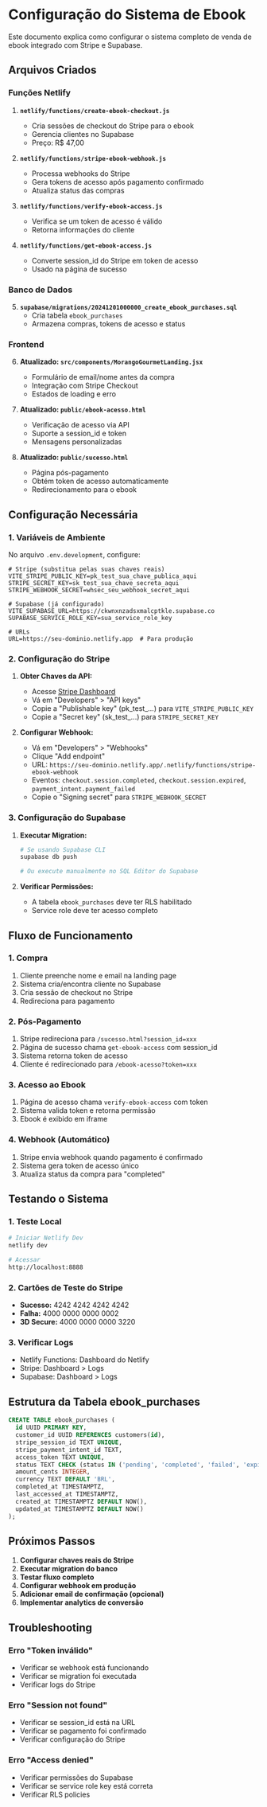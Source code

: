 # Configuração do Sistema de Ebook

Este documento explica como configurar o sistema completo de venda de ebook integrado com Stripe e Supabase.

## Arquivos Criados

### Funções Netlify

1. **`netlify/functions/create-ebook-checkout.js`**
   - Cria sessões de checkout do Stripe para o ebook
   - Gerencia clientes no Supabase
   - Preço: R$ 47,00

2. **`netlify/functions/stripe-ebook-webhook.js`**
   - Processa webhooks do Stripe
   - Gera tokens de acesso após pagamento confirmado
   - Atualiza status das compras

3. **`netlify/functions/verify-ebook-access.js`**
   - Verifica se um token de acesso é válido
   - Retorna informações do cliente

4. **`netlify/functions/get-ebook-access.js`**
   - Converte session_id do Stripe em token de acesso
   - Usado na página de sucesso

### Banco de Dados

5. **`supabase/migrations/20241201000000_create_ebook_purchases.sql`**
   - Cria tabela `ebook_purchases`
   - Armazena compras, tokens de acesso e status

### Frontend

6. **Atualizado: `src/components/MorangoGourmetLanding.jsx`**
   - Formulário de email/nome antes da compra
   - Integração com Stripe Checkout
   - Estados de loading e erro

7. **Atualizado: `public/ebook-acesso.html`**
   - Verificação de acesso via API
   - Suporte a session_id e token
   - Mensagens personalizadas

8. **Atualizado: `public/sucesso.html`**
   - Página pós-pagamento
   - Obtém token de acesso automaticamente
   - Redirecionamento para o ebook

## Configuração Necessária

### 1. Variáveis de Ambiente

No arquivo `.env.development`, configure:

```env
# Stripe (substitua pelas suas chaves reais)
VITE_STRIPE_PUBLIC_KEY=pk_test_sua_chave_publica_aqui
STRIPE_SECRET_KEY=sk_test_sua_chave_secreta_aqui
STRIPE_WEBHOOK_SECRET=whsec_seu_webhook_secret_aqui

# Supabase (já configurado)
VITE_SUPABASE_URL=https://ckwnxnzadsxmalcptkle.supabase.co
SUPABASE_SERVICE_ROLE_KEY=sua_service_role_key

# URLs
URL=https://seu-dominio.netlify.app  # Para produção
```

### 2. Configuração do Stripe

1. **Obter Chaves da API:**
   - Acesse [Stripe Dashboard](https://dashboard.stripe.com/)
   - Vá em "Developers" > "API keys"
   - Copie a "Publishable key" (pk_test_...) para `VITE_STRIPE_PUBLIC_KEY`
   - Copie a "Secret key" (sk_test_...) para `STRIPE_SECRET_KEY`

2. **Configurar Webhook:**
   - Vá em "Developers" > "Webhooks"
   - Clique "Add endpoint"
   - URL: `https://seu-dominio.netlify.app/.netlify/functions/stripe-ebook-webhook`
   - Eventos: `checkout.session.completed`, `checkout.session.expired`, `payment_intent.payment_failed`
   - Copie o "Signing secret" para `STRIPE_WEBHOOK_SECRET`

### 3. Configuração do Supabase

1. **Executar Migration:**
   ```bash
   # Se usando Supabase CLI
   supabase db push
   
   # Ou execute manualmente no SQL Editor do Supabase
   ```

2. **Verificar Permissões:**
   - A tabela `ebook_purchases` deve ter RLS habilitado
   - Service role deve ter acesso completo

## Fluxo de Funcionamento

### 1. Compra
1. Cliente preenche nome e email na landing page
2. Sistema cria/encontra cliente no Supabase
3. Cria sessão de checkout no Stripe
4. Redireciona para pagamento

### 2. Pós-Pagamento
1. Stripe redireciona para `/sucesso.html?session_id=xxx`
2. Página de sucesso chama `get-ebook-access` com session_id
3. Sistema retorna token de acesso
4. Cliente é redirecionado para `/ebook-acesso?token=xxx`

### 3. Acesso ao Ebook
1. Página de acesso chama `verify-ebook-access` com token
2. Sistema valida token e retorna permissão
3. Ebook é exibido em iframe

### 4. Webhook (Automático)
1. Stripe envia webhook quando pagamento é confirmado
2. Sistema gera token de acesso único
3. Atualiza status da compra para "completed"

## Testando o Sistema

### 1. Teste Local
```bash
# Iniciar Netlify Dev
netlify dev

# Acessar
http://localhost:8888
```

### 2. Cartões de Teste do Stripe
- **Sucesso:** 4242 4242 4242 4242
- **Falha:** 4000 0000 0000 0002
- **3D Secure:** 4000 0000 0000 3220

### 3. Verificar Logs
- Netlify Functions: Dashboard do Netlify
- Stripe: Dashboard > Logs
- Supabase: Dashboard > Logs

## Estrutura da Tabela ebook_purchases

```sql
CREATE TABLE ebook_purchases (
  id UUID PRIMARY KEY,
  customer_id UUID REFERENCES customers(id),
  stripe_session_id TEXT UNIQUE,
  stripe_payment_intent_id TEXT,
  access_token TEXT UNIQUE,
  status TEXT CHECK (status IN ('pending', 'completed', 'failed', 'expired')),
  amount_cents INTEGER,
  currency TEXT DEFAULT 'BRL',
  completed_at TIMESTAMPTZ,
  last_accessed_at TIMESTAMPTZ,
  created_at TIMESTAMPTZ DEFAULT NOW(),
  updated_at TIMESTAMPTZ DEFAULT NOW()
);
```

## Próximos Passos

1. **Configurar chaves reais do Stripe**
2. **Executar migration do banco**
3. **Testar fluxo completo**
4. **Configurar webhook em produção**
5. **Adicionar email de confirmação (opcional)**
6. **Implementar analytics de conversão**

## Troubleshooting

### Erro "Token inválido"
- Verificar se webhook está funcionando
- Verificar se migration foi executada
- Verificar logs do Stripe

### Erro "Session not found"
- Verificar se session_id está na URL
- Verificar se pagamento foi confirmado
- Verificar configuração do Stripe

### Erro "Access denied"
- Verificar permissões do Supabase
- Verificar se service role key está correta
- Verificar RLS policies